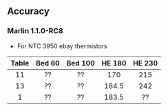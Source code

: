 ## Accuracy

### Marlin 1.1.0-RC8
* For NTC 3950 ebay thermistors

| Table | Bed 60 | Bed 100 | HE 180 | HE 230 |
| :---: | :---: | :---: |:---: | :---: |
| 11 | ?? | ?? | 170 | 215 |
| 13 | ?? | ?? | 184.5 |242 |
| 1 | ?? | ?? | 183.5 | ?? |

<!--stackedit_data:
eyJoaXN0b3J5IjpbMTgwMjAyNTQ3NSwyMDQ1MTk4MTQ0LC0yNT
c2MjQwMTFdfQ==
-->